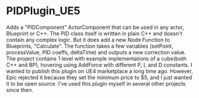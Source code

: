 # PIDPlugin_UE5

Adds a "PIDComponent" ActorComponent that can be used in any actor, Blueprint or C++. The PID class itself is written in plain C++ and doesn't contain any complex logic. But it does add a new Node Function to Blueprints, "Calculate". The function takes a few variables (setPoint, processValue, PID coeffs, deltaTime) and outputs a new correction value. The project contains 1 level with example implementations of a cube(both C++ and BP), hovering using AddForce with different P, I, and D constants. I wanted to publish this plugin on UE4 marketplace a long time ago. However, Epic rejected it because they set the minimum price to $5, and I just wanted it to be open source. I've used this plugin myself in several other projects since then.
